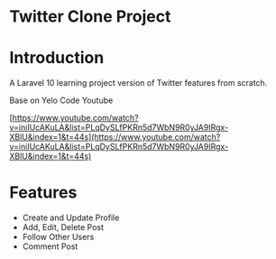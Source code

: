 # Twitter Clone Project

# Introduction
A Laravel 10 learning project version of Twitter features from scratch. 

Base on Yelo Code Youtube

[https://www.youtube.com/watch?v=iniIUcAKuLA&list=PLqDySLfPKRn5d7WbN9R0yJA9IRgx-XBlU&index=1&t=44s](https://www.youtube.com/watch?v=iniIUcAKuLA&list=PLqDySLfPKRn5d7WbN9R0yJA9IRgx-XBlU&index=1&t=44s)


# Features
- Create and Update Profile
- Add, Edit, Delete Post
- Follow Other Users
- Comment Post
